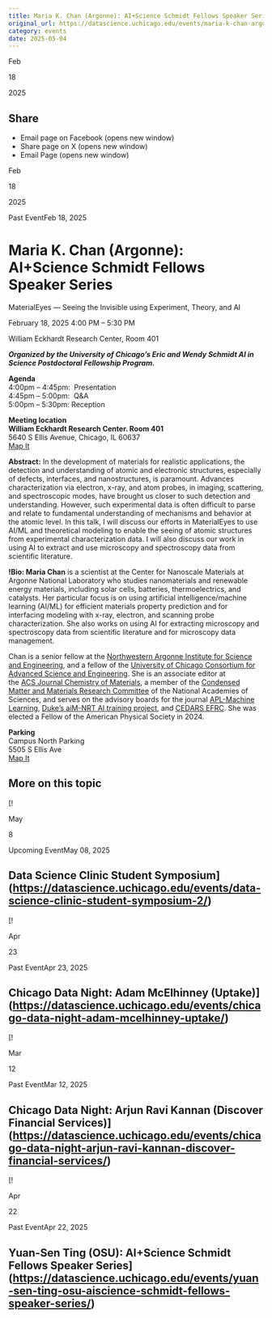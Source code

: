 ```yaml
---
title: Maria K. Chan (Argonne): AI+Science Schmidt Fellows Speaker Series – DSI
original_url: https://datascience.uchicago.edu/events/maria-k-chan-argonne-aiscience-schmidt-fellows-speaker-series
category: events
date: 2025-05-04
---
```


Feb

18

2025

## Share

* Email page on Facebook (opens new window)
* Share page on X (opens new window)
* Email Page (opens new window)

<!-- Table-like structure detected -->

Feb

18

2025

Past EventFeb 18, 2025

# Maria K. Chan (Argonne): AI+Science Schmidt Fellows Speaker Series

MaterialEyes — Seeing the Invisible using Experiment, Theory, and AI

February 18, 2025 4:00 PM – 5:30 PM

William Eckhardt Research Center, Room 401

***Organized by the University of Chicago’s Eric and Wendy Schmidt AI in Science Postdoctoral Fellowship Program.***

**Agenda**  
4:00pm – 4:45pm:  Presentation  
4:45pm – 5:00pm:  Q&A  
5:00pm – 5:30pm: Reception

**Meeting location**  
**William Eckhardt Research Center. Room 401**  
5640 S Ellis Avenue, Chicago, IL 60637  
[Map It](https://www.google.com/maps/place/William+Eckhardt+Research+Center/@41.7920793,-87.6018227,15z/data=!4m6!3m5!1s0x880e293ef43a7037:0x6f64c2dbdd6c40ae!8m2!3d41.7920793!4d-87.6018227!16s%2Fg%2F11b6gh6_mk?entry=ttu)

**Abstract:** In the development of materials for realistic applications, the detection and understanding of atomic and electronic structures, especially of defects, interfaces, and nanostructures, is paramount. Advances characterization via electron, x-ray, and atom probes, in imaging, scattering, and spectroscopic modes, have brought us closer to such detection and understanding. However, such experimental data is often difficult to parse and relate to fundamental understanding of mechanisms and behavior at the atomic level. In this talk, I will discuss our efforts in MaterialEyes to use AI/ML and theoretical modeling to enable the seeing of atomic structures from experimental characterization data. I will also discuss our work in using AI to extract and use microscopy and spectroscopy data from scientific literature.

**!Bio: Maria Chan** is a scientist at the Center for Nanoscale Materials at Argonne National Laboratory who studies nanomaterials and renewable energy materials, including solar cells, batteries, thermoelectrics, and catalysts. Her particular focus is on using artificial intelligence/machine learning (AI/ML) for efficient materials property prediction and for interfacing modeling with x-ray, electron, and scanning probe characterization. She also works on using AI for extracting microscopy and spectroscopy data from scientific literature and for microscopy data management.

Chan is a senior fellow at the [Northwestern Argonne Institute for Science and Engineering](https://www.naise.northwestern.edu/people/), and a fellow of the [University of Chicago Consortium for Advanced Science and Engineering](https://researchinnovation.uchicago.edu/research-support/case/). She is an associate editor at the [ACS Journal Chemistry of Materials](https://pubs.acs.org/page/cmatex/editors.html), a member of the [Condensed Matter and Materials Research Committee](https://www.nationalacademies.org/our-work/condensed-matter-and-materials-research-committee-formerly-the-solid-state-sciences-committee) of the National Academies of Sciences, and serves on the advisory boards for the journal [APL-Machine Learning](https://publishing.aip.org/publications/journals/apl-machine-learning/), [Duke’s aiM-NRT AI training project](https://aim-nrt.pratt.duke.edu/), and [CEDARS EFRC](https://www.ncat.edu/news/2022/08/kumar-doe-cedars-grant.php). She was elected a Fellow of the American Physical Society in 2024.

**Parking**  
Campus North Parking  
5505 S Ellis Ave  
[Map It](https://www.google.com/maps/place/Campus+North+Parking/@41.794483,-87.5999728,15z/data=!4m6!3m5!1s0x880e293f903eb853:0xff1bea1f81ea92e7!8m2!3d41.794483!4d-87.5999728!16s%2Fg%2F1pp2x9221?entry=ttu)

## More on this topic

[!

May

8

Upcoming EventMay 08, 2025

## Data Science Clinic Student Symposium](https://datascience.uchicago.edu/events/data-science-clinic-student-symposium-2/)
[!

Apr

23

Past EventApr 23, 2025

## Chicago Data Night: Adam McElhinney (Uptake)](https://datascience.uchicago.edu/events/chicago-data-night-adam-mcelhinney-uptake/)
[!

Mar

12

Past EventMar 12, 2025

## Chicago Data Night: Arjun Ravi Kannan (Discover Financial Services)](https://datascience.uchicago.edu/events/chicago-data-night-arjun-ravi-kannan-discover-financial-services/)
[!

Apr

22

Past EventApr 22, 2025

## Yuan-Sen Ting (OSU): AI+Science Schmidt Fellows Speaker Series](https://datascience.uchicago.edu/events/yuan-sen-ting-osu-aiscience-schmidt-fellows-speaker-series/)